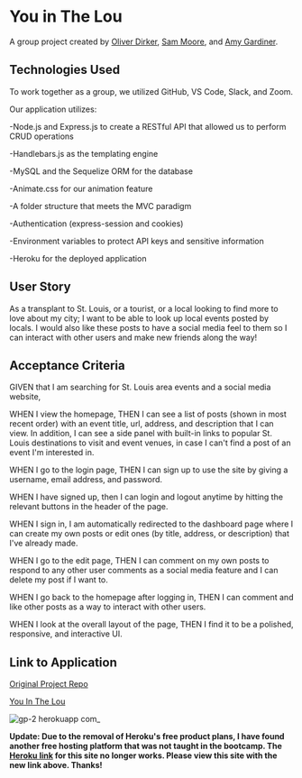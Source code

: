 # You in The Lou

A group project created by [Oliver Dirker](https://github.com/olliedirker), [Sam Moore](https://github.com/semoore2093), and [Amy Gardiner](https://github.com/amymgardiner).

## Technologies Used

To work together as a group, we utilized GitHub, VS Code, Slack, and Zoom.

Our application utilizes:

-Node.js and Express.js to create a RESTful API that allowed us to perform CRUD operations

-Handlebars.js as the templating engine

-MySQL and the Sequelize ORM for the database

-Animate.css for our animation feature

-A folder structure that meets the MVC paradigm

-Authentication (express-session and cookies)

-Environment variables to protect API keys and sensitive information

-Heroku for the deployed application

## User Story

As a transplant to St. Louis, or a tourist, or a local looking to find more to love about my city; I want to be able to look up local events posted by locals. I would also like these posts to have a social media feel to them so I can interact with other users and make new friends along the way!

## Acceptance Criteria

GIVEN that I am searching for St. Louis area events and a social media website,

WHEN I view the homepage, THEN I can see a list of posts (shown in most recent order) with an event title, url, address, and description that I can view. In addition, I can see a side panel with built-in links to popular St. Louis destinations to visit and event venues, in case I can't find a post of an event I'm interested in.

WHEN I go to the login page, THEN I can sign up to use the site by giving a username, email address, and password.

WHEN I have signed up, then I can login and logout anytime by hitting the relevant buttons in the header of the page.

WHEN I sign in, I am automatically redirected to the dashboard page where I can create my own posts or edit ones (by title, address, or description) that I've already made.

WHEN I go to the edit page, THEN I can comment on my own posts to respond to any other user comments as a social media feature and I can delete my post if I want to.

WHEN I go back to the homepage after logging in, THEN I can comment and like other posts as a way to interact with other users.

WHEN I look at the overall layout of the page, THEN I find it to be a polished, responsive, and interactive UI.

## Link to Application

[Original Project Repo](https://github.com/olliedirker/You-in-the-Lou)

[You In The Lou](https://you-in-the-lou.onrender.com/)

![gp-2 herokuapp com_](https://user-images.githubusercontent.com/99151426/185245761-61804530-780e-4819-a6e1-6ff350c004f6.png)

**Update: Due to the removal of Heroku's free product plans, I have found another free hosting platform that was not taught in the bootcamp. The [Heroku link](https://cryptic-harbor-15816.herokuapp.com/) for this site no longer works. Please view this site with the new link above. Thanks!**